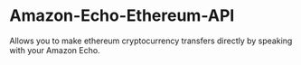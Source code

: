 # Amazon-Echo-Ethereum-API
Allows you to make ethereum cryptocurrency transfers directly by speaking with your Amazon Echo. 
